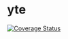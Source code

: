 # yte

[![Coverage Status](https://coveralls.io/repos/github/CryceTruly/yte/badge.svg?branch=master)](https://coveralls.io/github/CryceTruly/yte?branch=master)
